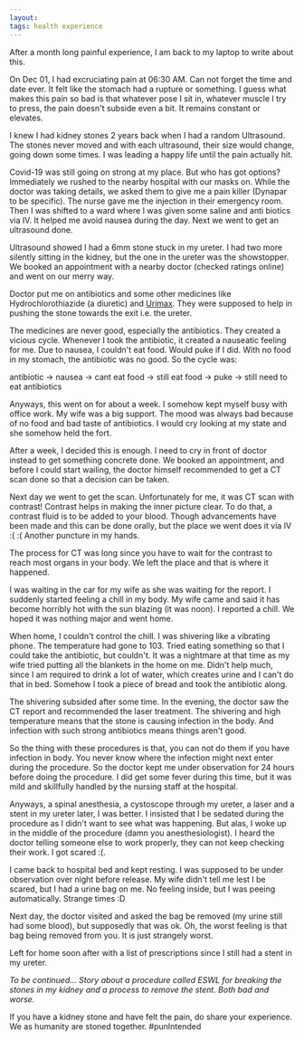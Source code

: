 ```yaml
---
layout:
tags: health experience 
---
```


After a month long painful experience, I am back to my laptop to write about this.

On Dec 01, I had excruciating pain at 06:30 AM. Can not forget the time and date ever. It felt like the stomach had a rupture or something. I guess what makes this pain so bad is that whatever pose I sit in, whatever muscle I try to press, the pain doesn't subside even a bit. It remains constant or elevates.

I knew I had kidney stones 2 years back when I had a random Ultrasound. The stones never moved and with each ultrasound, their size would change, going down some times. I was leading a happy life until the pain actually hit.

Covid-19 was still going on strong at my place. But who has got options? Immediately we rushed to the nearby hospital with our masks on. While the doctor was taking details, we asked them to give me a pain killer (Dynapar to be specific). The nurse gave me the injection in their emergency room. Then I was shifted to a ward where I was given some saline and anti biotics via IV. It helped me avoid nausea during the day. Next we went to get an ultrasound done.

Ultrasound showed I had a 6mm stone stuck in my ureter. I had two more silently sitting in the kidney, but the one in the ureter was the showstopper. We booked an appointment with a nearby doctor (checked ratings online) and went on our merry way.

Doctor put me on antibiotics and some other medicines like Hydrochlorothiazide (a diuretic) and [Urimax](https://pharmeasy.in/online-medicine-order/urimax-0-4-cap-20-s-211538). They were supposed to help in pushing the stone towards the exit i.e. the ureter.

The medicines are never good, especially the antibiotics. They created a vicious cycle. Whenever I took the antibiotic, it created a nauseatic feeling for me. Due to nausea, I couldn't eat food. Would puke if I did. With no food in my stomach, the antibiotic was no good. So the cycle was:

antibiotic -> nausea -> cant eat food -> still eat food -> puke -> still need to eat antibiotics

Anyways, this went on for about a week. I somehow kept myself busy with office work. My wife was a big support. The mood was always bad because of no food and bad taste of antibiotics. I would cry looking at my state and she somehow held the fort.

After a week, I decided this is enough. I need to cry in front of doctor instead to get something concrete done. We booked an appointment, and before I could start wailing, the doctor himself recommended to get a CT scan done so that a decision can be taken.

Next day we went to get the scan. Unfortunately for me, it was CT scan with contrast! Contrast helps in making the inner picture clear. To do that, a contrast fluid is to be added to your blood. Though advancements have been made and this can be done orally, but the place we went does it via IV :( :(
Another puncture in my hands.

The process for CT was long since you have to wait for the contrast to reach most organs in your body. We left the place and that is where it happened.

I was waiting in the car for my wife as she was waiting for the report. I suddenly started feeling a chill in my body. My wife came and said it has become horribly hot with the sun blazing (it was noon). I reported a chill. We hoped it was nothing major and went home.

When home, I couldn't control the chill. I was shivering like a vibrating phone. The temperature had gone to 103. Tried eating something so that I could take the antibiotic, but couldn't. It was a nightmare at that time as my wife tried putting all the blankets in the home on me. Didn't help much, since I am required to drink a lot of water, which creates urine and I can't do that in bed. Somehow I took a piece of bread and took the antibiotic along.

The shivering subsided after some time. In the evening, the doctor saw the CT report and recommended the laser treatment. The shivering and high temperature means that the stone is causing infection in the body. And infection with such strong antibiotics means things aren't good.

So the thing with these procedures is that, you can not do them if you have infection in body. You never know where the infection might next enter during the procedure. So the doctor kept me under observation for 24 hours before doing the procedure. I did get some fever during this time, but it was mild and skillfully handled by the nursing staff at the hospital.

Anyways, a spinal anesthesia, a cystoscope through my ureter, a laser and a stent in my ureter later, I was better. I insisted that I be sedated during the procedure as I didn't want to see what was happening. But alas, I woke up in the middle of the procedure (damn you anesthesiologist). I heard the doctor telling someone else to work properly, they can not keep checking their work. I got scared :(.

I came back to hospital bed and kept resting. I was supposed to be under observation over night before release. My wife didn't tell me lest I be scared, but I had a urine bag on me. No feeling inside, but I was peeing automatically. Strange times :D

Next day, the doctor visited and asked the bag be removed (my urine still had some blood), but supposedly that was ok. Oh, the worst feeling is that bag being removed from you. It is just strangely worst.

Left for home soon after with a list of prescriptions since I still had a stent in my ureter.

*To be continued...*
*Story about a procedure called ESWL for breaking the stones in my kidney and a process to remove the stent. Both bad and worse.*

If you have a kidney stone and have felt the pain, do share your experience. We as humanity are stoned together. #punIntended